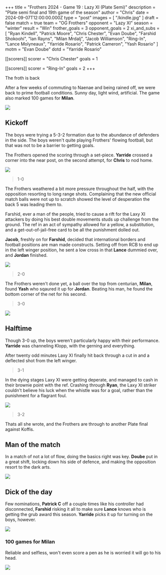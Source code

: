 +++
title = "Frothers 2024 - Game 19 : Lazy XI (Plate Semi)"
description = "Plate semi final and 19th game of the season"
author = "Chris"
date = 2024-09-07T12:00:00.000Z
type = "post"
images = [ "/kindle.jpg" ]
draft = false
match = true
team = "OG Frothers"
opponent = "Lazy XI"
season = "winter"
result = "Win"
frother_goals = 3
opponent_goals = 2
xi_and_subs = [
  "Ryan Kindell",
  "Patrick Moore",
  "Chris Chester",
  "Evan Doube",
  "Farshid Shokoohi",
  "Ian Rayns",
  "Milan Mrdalj",
  "Jacob Williamson",
  "Ring-In",
  "Lance Molyneaux",
  "Yarride Rosario",
  "Patrick Cameron",
  "Yash Rosario"
]
motm = "Evan Doube"
dotd = "Yarride Rosario"

[[scorers]]
scorer = "Chris Chester"
goals = 1

[[scorers]]
scorer = "Ring-In"
goals = 2
+++

The froth is back

After a few weeks of commuting to Naenae and being rained off, we were back to prime football conditions. Sunny day, light wind, artificial. The game also marked 100 games for **Milan**.

![](https://media.giphy.com/media/v1.Y2lkPTc5MGI3NjExbzdlb2hvaXFzZzE4NXA5b2VxcW51bzVnbjB2dGxzdDNpZWRqNjI0diZlcD12MV9naWZzX3NlYXJjaCZjdD1n/i5wNCqyMzY2Oc/giphy.gif)

## Kickoff

The boys were trying a 5-3-2 formation due to the abundance of defenders in the side. The boys weren't quite playing Frothers' flowing football, but that was not to be a barrier to getting goals.

The Frothers opened the scoring through a set-piece. **Yarride** crossed a corner into the near post, on the second attempt, for **Chris** to nod home.

![](/chris-wide-opta.png)

> 1-0

The Frothers weathered a bit more pressure throughout the half, with the opposition resorting to long range shots. Complaining that the new official match balls were not up to scratch showed the level of desperation the back 5 was leading them to.

Farshid, ever a man of the people, tried to cause a rift for the Laxy XI attackers by doing his best double movements studs up challenge from the ground. The ref in an act of sympathy allowed for a yellow, a substitution, and a get-out-of-jail-free card to be all the punishment dolled out.

**Jacob**, freshly on for **Farshid**, decided that international borders and football positions are man made constructs. Setting off from RCB to end up in the left winger position, he sent a low cross in that **Lance** dummied over, and **Jordan** finished.

![](/456813868_1698437750947539_5118026430093231424_n.jpg)

> 2-0

The Frothers weren't done yet, a ball over the top from centurian, **Milan**, found **Yash** who sqaured it up for **Jordan**. Beating his man, he found the bottom corner of the net for his second.

> 3-0

![](/458298763_503886715611785_8208827939675974679_n.jpg)

## Halftime

Though 3-0 up, the boys weren't particularly happy with their performance. **Yarride** was channeling Klopp, with the gerning and everything.

After twenty odd minutes Laxy XI finally hit back through a cut in and a deflected shot from the left winger.

> 3-1

In the dying stages Laxy XI were getting deperate, and managed to cash in their brownie point with the ref. Crashing through **Ryan**, the Laxy XI striker couldn't believe his luck when the whistle was for a goal, rather than the punishment for a flagrant foul.

![](/454563019_508090315368363_911452036131728694_n.jpg)

> 3-2

Thats all she wrote, and the Frothers are through to another Plate final against Koffis.

## Man of the match

In a match of not a lot of flow, doing the basics right was key. **Doube** put in a great shift, locking down his side of defence, and making the opposition resort to the dark arts.

![](/457730441_824884563160568_3353172457612444396_n.jpg)

## Dick of the day

Few nominations, **Patrick C** off a couple times like his controller had disconnected, **Farshid** risking it all to make sure **Lance** knows who is getting the grub award this season.
**Yarride** picks it up for turning on the boys, however.

![](/457040682_1222382112303565_4677774446757187006_n.jpg)

### 100 games for Milan

Reliable and selfless, won't even score a pen as he is worried it will go to his head.

![](/20240407121931_IMG_0766.JPG)
